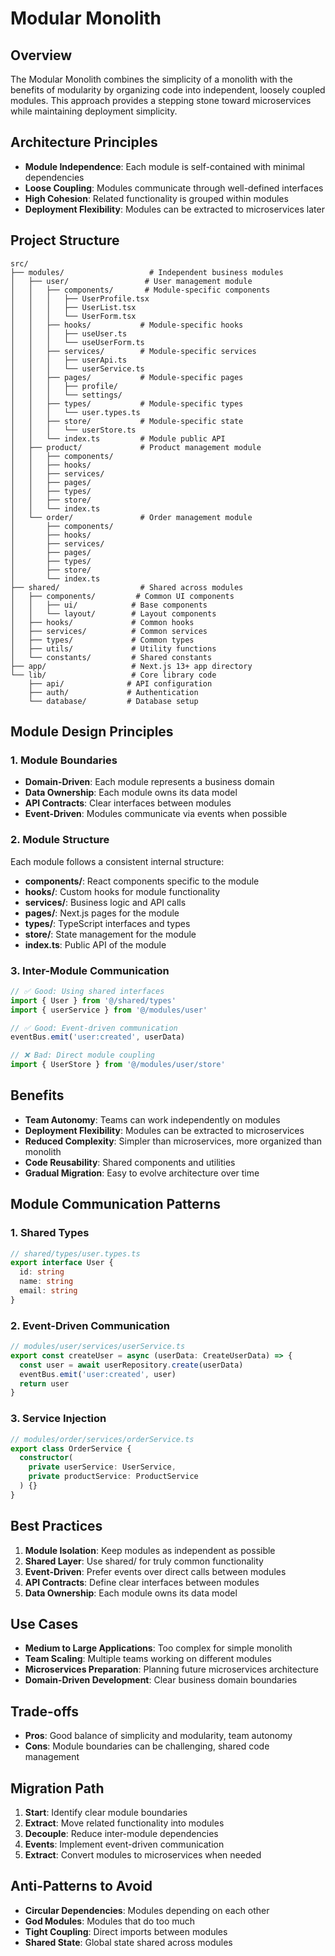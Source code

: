 # Modular Monolith

## Overview
The Modular Monolith combines the simplicity of a monolith with the benefits of modularity by organizing code into independent, loosely coupled modules. This approach provides a stepping stone toward microservices while maintaining deployment simplicity.

## Architecture Principles
- **Module Independence**: Each module is self-contained with minimal dependencies
- **Loose Coupling**: Modules communicate through well-defined interfaces
- **High Cohesion**: Related functionality is grouped within modules
- **Deployment Flexibility**: Modules can be extracted to microservices later

## Project Structure
```
src/
├── modules/                   # Independent business modules
│   ├── user/                 # User management module
│   │   ├── components/       # Module-specific components
│   │   │   ├── UserProfile.tsx
│   │   │   ├── UserList.tsx
│   │   │   └── UserForm.tsx
│   │   ├── hooks/           # Module-specific hooks
│   │   │   ├── useUser.ts
│   │   │   └── useUserForm.ts
│   │   ├── services/        # Module-specific services
│   │   │   ├── userApi.ts
│   │   │   └── userService.ts
│   │   ├── pages/           # Module-specific pages
│   │   │   ├── profile/
│   │   │   └── settings/
│   │   ├── types/           # Module-specific types
│   │   │   └── user.types.ts
│   │   ├── store/           # Module-specific state
│   │   │   └── userStore.ts
│   │   └── index.ts         # Module public API
│   ├── product/             # Product management module
│   │   ├── components/
│   │   ├── hooks/
│   │   ├── services/
│   │   ├── pages/
│   │   ├── types/
│   │   ├── store/
│   │   └── index.ts
│   └── order/               # Order management module
│       ├── components/
│       ├── hooks/
│       ├── services/
│       ├── pages/
│       ├── types/
│       ├── store/
│       └── index.ts
├── shared/                  # Shared across modules
│   ├── components/         # Common UI components
│   │   ├── ui/            # Base components
│   │   └── layout/        # Layout components
│   ├── hooks/             # Common hooks
│   ├── services/          # Common services
│   ├── types/             # Common types
│   ├── utils/             # Utility functions
│   └── constants/         # Shared constants
├── app/                   # Next.js 13+ app directory
└── lib/                   # Core library code
    ├── api/              # API configuration
    ├── auth/             # Authentication
    └── database/         # Database setup
```

## Module Design Principles

### 1. Module Boundaries
- **Domain-Driven**: Each module represents a business domain
- **Data Ownership**: Each module owns its data model
- **API Contracts**: Clear interfaces between modules
- **Event-Driven**: Modules communicate via events when possible

### 2. Module Structure
Each module follows a consistent internal structure:
- **components/**: React components specific to the module
- **hooks/**: Custom hooks for module functionality
- **services/**: Business logic and API calls
- **pages/**: Next.js pages for the module
- **types/**: TypeScript interfaces and types
- **store/**: State management for the module
- **index.ts**: Public API of the module

### 3. Inter-Module Communication
```typescript
// ✅ Good: Using shared interfaces
import { User } from '@/shared/types'
import { userService } from '@/modules/user'

// ✅ Good: Event-driven communication
eventBus.emit('user:created', userData)

// ❌ Bad: Direct module coupling
import { UserStore } from '@/modules/user/store'
```

## Benefits
- **Team Autonomy**: Teams can work independently on modules
- **Deployment Flexibility**: Modules can be extracted to microservices
- **Reduced Complexity**: Simpler than microservices, more organized than monolith
- **Code Reusability**: Shared components and utilities
- **Gradual Migration**: Easy to evolve architecture over time

## Module Communication Patterns

### 1. Shared Types
```typescript
// shared/types/user.types.ts
export interface User {
  id: string
  name: string
  email: string
}
```

### 2. Event-Driven Communication
```typescript
// modules/user/services/userService.ts
export const createUser = async (userData: CreateUserData) => {
  const user = await userRepository.create(userData)
  eventBus.emit('user:created', user)
  return user
}
```

### 3. Service Injection
```typescript
// modules/order/services/orderService.ts
export class OrderService {
  constructor(
    private userService: UserService,
    private productService: ProductService
  ) {}
}
```

## Best Practices
1. **Module Isolation**: Keep modules as independent as possible
2. **Shared Layer**: Use shared/ for truly common functionality
3. **Event-Driven**: Prefer events over direct calls between modules
4. **API Contracts**: Define clear interfaces between modules
5. **Data Ownership**: Each module owns its data model


## Use Cases
- **Medium to Large Applications**: Too complex for simple monolith
- **Team Scaling**: Multiple teams working on different modules
- **Microservices Preparation**: Planning future microservices architecture
- **Domain-Driven Development**: Clear business domain boundaries

## Trade-offs
- **Pros**: Good balance of simplicity and modularity, team autonomy
- **Cons**: Module boundaries can be challenging, shared code management

## Migration Path
1. **Start**: Identify clear module boundaries
2. **Extract**: Move related functionality into modules
3. **Decouple**: Reduce inter-module dependencies
4. **Events**: Implement event-driven communication
5. **Extract**: Convert modules to microservices when needed

## Anti-Patterns to Avoid
- **Circular Dependencies**: Modules depending on each other
- **God Modules**: Modules that do too much
- **Tight Coupling**: Direct imports between modules
- **Shared State**: Global state shared across modules